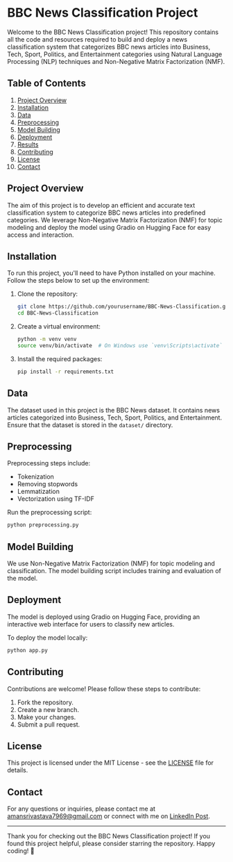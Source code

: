 # BBC News Classification Project

Welcome to the BBC News Classification project! This repository contains all the code and resources required to build and deploy a news classification system that categorizes BBC news articles into Business, Tech, Sport, Politics, and Entertainment categories using Natural Language Processing (NLP) techniques and Non-Negative Matrix Factorization (NMF).

## Table of Contents
1. [Project Overview](#project-overview)
2. [Installation](#installation)
3. [Data](#data)
4. [Preprocessing](#preprocessing)
5. [Model Building](#model-building)
6. [Deployment](#deployment)
7. [Results](#results)
8. [Contributing](#contributing)
9. [License](#license)
10. [Contact](#contact)

## Project Overview
The aim of this project is to develop an efficient and accurate text classification system to categorize BBC news articles into predefined categories. We leverage Non-Negative Matrix Factorization (NMF) for topic modeling and deploy the model using Gradio on Hugging Face for easy access and interaction.

## Installation
To run this project, you'll need to have Python installed on your machine. Follow the steps below to set up the environment:

1. Clone the repository:
    ```sh
    git clone https://github.com/yourusername/BBC-News-Classification.git
    cd BBC-News-Classification
    ```

2. Create a virtual environment:
    ```sh
    python -m venv venv
    source venv/bin/activate  # On Windows use `venv\Scripts\activate`
    ```

3. Install the required packages:
    ```sh
    pip install -r requirements.txt
    ```

## Data
The dataset used in this project is the BBC News dataset. It contains news articles categorized into Business, Tech, Sport, Politics, and Entertainment. Ensure that the dataset is stored in the `dataset/` directory.

## Preprocessing
Preprocessing steps include:
- Tokenization
- Removing stopwords
- Lemmatization
- Vectorization using TF-IDF

Run the preprocessing script:
```sh
python preprocessing.py
```

## Model Building
We use Non-Negative Matrix Factorization (NMF) for topic modeling and classification. The model building script includes training and evaluation of the model.

## Deployment
The model is deployed using Gradio on Hugging Face, providing an interactive web interface for users to classify new articles.

To deploy the model locally:
```sh
python app.py
```

## Contributing
Contributions are welcome! Please follow these steps to contribute:
1. Fork the repository.
2. Create a new branch.
3. Make your changes.
4. Submit a pull request.

## License
This project is licensed under the MIT License - see the [LICENSE](LICENSE) file for details.

## Contact
For any questions or inquiries, please contact me at [amansrivastava7969@gmail.com](mailto:amansrivastava7969@gmail.com) or connect with me on [LinkedIn Post](https://www.linkedin.com/posts/aman-srivastava-b60594245_internshipjourney-aiinnovation-nlptechniques-activity-7224015558323662848-KnLT?utm_source=share&utm_medium=member_desktop).

---

Thank you for checking out the BBC News Classification project! If you found this project helpful, please consider starring the repository. Happy coding! 🚀
